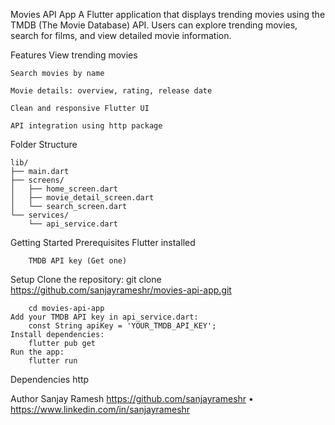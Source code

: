 Movies API App
	A Flutter application that displays trending movies using the TMDB (The Movie Database) API. Users can explore trending movies, search for films, and view detailed movie information.

Features
	View trending movies

	Search movies by name

	Movie details: overview, rating, release date

	Clean and responsive Flutter UI

	API integration using http package

Folder Structure

	lib/
	├── main.dart
	├── screens/
	│   ├── home_screen.dart
	│   ├── movie_detail_screen.dart
	│   └── search_screen.dart
	└── services/
		└── api_service.dart
Getting Started
	Prerequisites
		Flutter installed

		TMDB API key (Get one)

Setup
	Clone the repository:
		git clone https://github.com/sanjayrameshr/movies-api-app.git

		cd movies-api-app
	Add your TMDB API key in api_service.dart:
		const String apiKey = 'YOUR_TMDB_API_KEY';
	Install dependencies:
		flutter pub get
	Run the app:
		flutter run

Dependencies
	http

Author
	Sanjay Ramesh
	https://github.com/sanjayrameshr • 
	https://www.linkedin.com/in/sanjayrameshr